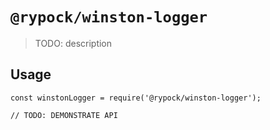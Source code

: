 # `@rypock/winston-logger`

> TODO: description

## Usage

```
const winstonLogger = require('@rypock/winston-logger');

// TODO: DEMONSTRATE API
```
